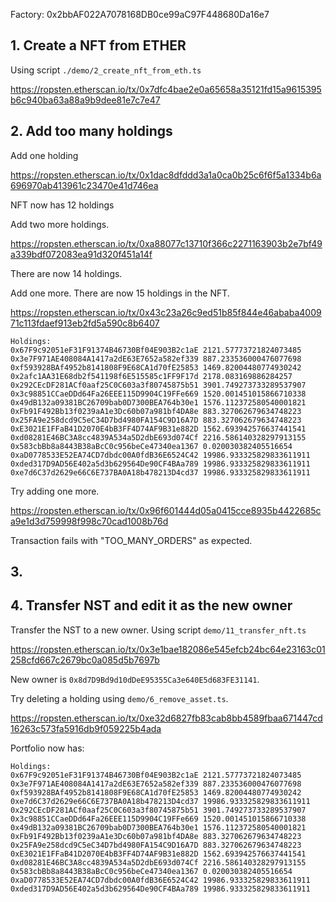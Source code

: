Factory: 0x2bbAF022A7078168DB0ce99aC97F448680Da16e7

## 1. Create a NFT from ETHER

Using script `./demo/2_create_nft_from_eth.ts`

<https://ropsten.etherscan.io/tx/0x7dfc4bae2e0a65658a35121fd15a9615395b6c940ba63a88a9b9dee81e7c7e47>

## 2. Add too many holdings

Add one holding

<https://ropsten.etherscan.io/tx/0x1dac8dfddd3a1a0ca0b25c6f6f5a1334b6a696970ab413961c23470e41d746ea>

NFT now has 12 holdings

Add two more holdings.

<https://ropsten.etherscan.io/tx/0xa88077c13710f366c2271163903b2e7bf49a339bdf072083ea91d320f451a14f>

There are now 14 holdings.

Add one more. There are now 15 holdings in the NFT.

<https://ropsten.etherscan.io/tx/0x43c23a26c9ed51b85f844e46ababa400971c113fdaef913eb2fd5a590c8b6407>

```
Holdings:
0x67F9c92051eF31F91374B46730Bf04E903B2c1aE 2121.57773721824073485
0x3e7F971AE408084A1417a2dE63E7652a582ef339 887.233536000476077698
0xf593928BAf4952b8141808F9E68CA1d70fE25853 1469.82004480774930242
0x2afc1AA31E68db2f541198f6E515585c1FF9F17d 2178.083169886284257
0x292CEcDF281ACf0aaf25C0C603a3f80745875b51 3901.749273733289537907
0x3c98851CCaeDDd64Fa26EEE115D9904C19FFe669 1520.001451015866710338
0x49dB132a09381BC26709bab0D7300BEA764b30e1 1576.112372580540001821
0xFb91F492Bb13f0239aA1e3Dc60b07a981bf4DA8e 883.327062679634748223
0x25FA9e258dcd9C5eC34D7bd4980FA154C9D16A7D 883.327062679634748223
0xE3021E1FFaB41D2070E4bB3FF4D74AF9B31e882D 1562.693942576637441541
0xd08281E46BC3A8cc4839A534a5D2dbE693d074Cf 2216.586140328297913155
0x583cbBb8a8443B38aBcC0c956beCe47340ea1367 0.020030382405516654
0xaD0778533E52EA74CD7dbdc00A0fdB36E6524C42 19986.933325829833611911
0xded317D9AD56E402a5d3b629564De90CF4BAa789 19986.933325829833611911
0xe7d6C37d2629e66C6E737BA0A18b478213D4cd37 19986.933325829833611911
```

Try adding one more.

<https://ropsten.etherscan.io/tx/0x96f601444d05a0415cce8935b4422685ca9e1d3d759998f998c70cad1008b76d>

Transaction fails with "TOO_MANY_ORDERS" as expected.

## 3.

## 4. Transfer NST and edit it as the new owner

Transfer the NST to a new owner. Using script `demo/11_transfer_nft.ts`

<https://ropsten.etherscan.io/tx/0x3e1bae182086e545efcb24bc64e23163c01258cfd667c2679bc0a085d5b7697b>

New owner is `0x8d7D9Bd9d10dDeE95355Ca3e640E5d683FE31141`.

Try deleting a holding using `demo/6_remove_asset.ts`.

<https://ropsten.etherscan.io/tx/0xe32d6827fb83cab8bb4589fbaa671447cd16263c573fa5916db9f059225b4ada>

Portfolio now has:

```
Holdings:
0x67F9c92051eF31F91374B46730Bf04E903B2c1aE 2121.57773721824073485
0x3e7F971AE408084A1417a2dE63E7652a582ef339 887.233536000476077698
0xf593928BAf4952b8141808F9E68CA1d70fE25853 1469.82004480774930242
0xe7d6C37d2629e66C6E737BA0A18b478213D4cd37 19986.933325829833611911
0x292CEcDF281ACf0aaf25C0C603a3f80745875b51 3901.749273733289537907
0x3c98851CCaeDDd64Fa26EEE115D9904C19FFe669 1520.001451015866710338
0x49dB132a09381BC26709bab0D7300BEA764b30e1 1576.112372580540001821
0xFb91F492Bb13f0239aA1e3Dc60b07a981bf4DA8e 883.327062679634748223
0x25FA9e258dcd9C5eC34D7bd4980FA154C9D16A7D 883.327062679634748223
0xE3021E1FFaB41D2070E4bB3FF4D74AF9B31e882D 1562.693942576637441541
0xd08281E46BC3A8cc4839A534a5D2dbE693d074Cf 2216.586140328297913155
0x583cbBb8a8443B38aBcC0c956beCe47340ea1367 0.020030382405516654
0xaD0778533E52EA74CD7dbdc00A0fdB36E6524C42 19986.933325829833611911
0xded317D9AD56E402a5d3b629564De90CF4BAa789 19986.933325829833611911
```
